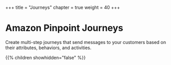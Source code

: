 +++
title = "Journeys"
chapter = true
weight = 40
+++

# Amazon Pinpoint Journeys

Create multi-step journeys that send messages to your customers based on their attributes, behaviors, and activities.

{{% children showhidden="false" %}}

